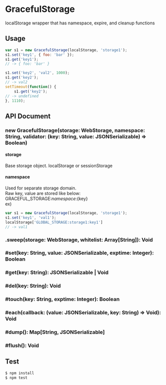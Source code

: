 # GracefulStorage

localStorage wrapper that has namespace, expire, and cleanup functions

## Usage
```javascript
var s1 = new GracefulStorage(localStorage, 'storage1');
s1.set('key1', { foo: 'bar' });
s1.get('key1');
// -> { foo: 'bar' }

s1.set('key2', 'val2', 1000);
s1.get('key2');
// -> val2
setTimeout(function() {
	s1.get('key2');
// -> undefined
}, 1110);
```

## API Document

### new GracefulStorage(storage: WebStorage, namespace: String, validator: (key: String, value: JSONSerializable) => Boolean)
#### storage
Base storage object.
localStorage or sessionStorage
#### namespace
Used for separate storage domain.  
Raw key, value are stored like below:  
	GRACEFUL_STORAGE:${namespace}:${key}  
ex)
```javascript
var s1 = new GracefulStorage(localStorage, 'storage1');
s1.set('key1', 'val1');
localStorage['GLOBAL_STORAGE:storage1:key1']
// -> val1
```
### .sweep(storage: WebStorage, whitelist: Array[String]): Void
### #set(key: String, value: JSONSerializable, exptime: Integer): Boolean
### #get(key: String): JSONSerializable | Void
### #del(key: String): Void
### #touch(key: String, exptime: Integer): Boolean
### #each(callback: (value: JSONSerializable, key: String) => Void): Void
### #dump(): Map[String, JSONSerializable]
### #flush(): Void

## Test
```bash
$ npm install
$ npm test
```
